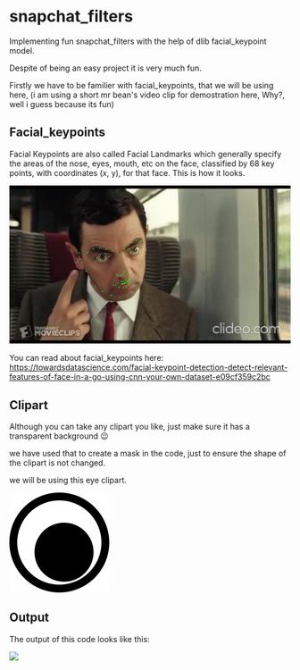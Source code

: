 # snapchat_filters

Implementing fun snapchat_filters with the help of dlib facial_keypoint model.

Despite of being an easy project it is very much fun.

Firstly we have to be familier with facial_keypoints, that we will be using here,  (i am using a short mr bean's video clip for 
demostration here, Why?, well i guess because its fun)

## Facial_keypoints
Facial Keypoints are also called Facial Landmarks which generally specify the areas of the nose, eyes, mouth, etc on the face, classified by 68 key points, with coordinates (x, y), for that face. This is how it looks.

![](https://github.com/RohanSaxena14/snapchat_filters/raw/master/data/facial_keypoints_bean.png)

You can read about facial_keypoints here: 
https://towardsdatascience.com/facial-keypoint-detection-detect-relevant-features-of-face-in-a-go-using-cnn-your-own-dataset-e09cf359c2bc

## Clipart
Although you can take any clipart you like, just make sure it has a transparent background 😉 

we have used that to create a mask in the code, just to ensure the shape of the clipart is not changed.

we will be using this eye clipart.

![](https://github.com/RohanSaxena14/snapchat_filters/raw/master/data/Eye.png)

## Output
The output of this code looks like this:

![](https://github.com/RohanSaxena14/snapchat_filters/raw/master/data/bean_output.gif)

